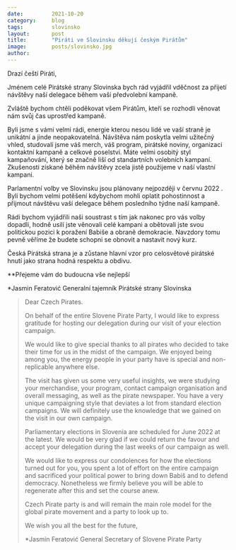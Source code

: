 ```yaml
---
date:         2021-10-20
category:     blog
tags:         slovinsko 
layout:       post
title:        "Piráti ve Slovinsku děkují českým Pirátům"
image:        posts/slovinsko.jpg
author:       
---
```


Drazí čeští Piráti, 

Jménem celé Pirátské strany Slovinska bych rád vyjádřil vděčnost za přijetí návštěvy naší delegace během vaší předvolební kampaně. 

Zvláště bychom chtěli poděkovat všem  Pirátům, kteří se rozhodli věnovat nám svůj čas uprostřed kampaně. 

Byli jsme s vámi velmi rádi, energie kterou nesou lidé ve vaší straně je unikátní a jinde neopakovatelná. Návštěva nám poskytla velmi užitečný vhled, studovalí jsme váš merch, váš program, pirátské noviny, organizaci kontaktní kampaně a celkové poselství. Máte velmi osobitý styl kampaňování, který se značně liší od standartních volebních kampaní.  Zkušenosti získané běhěm návštěvy zcela jistě použijeme v naší vlastní kampani.  

Parlamentní volby ve Slovinsku jsou plánovany nejpozději v červnu 2022 .  Byli bychom velmi potěšení kdybychom mohli oplatit pohostinnost a přijmout návštěvu vaší delegace během posledního týdne naší kampaně. 

Rádi bychom vyjádřili naši soustrast s tím jak  nakonec pro vás volby dopadli, hodně usilí jste věnovali celé kampani a obětovali jste svou politickou pozici k poražení Babiše a obraně demokracie. Navzdory tomu pevně věříme že budete schopni se obnovit a nastavit nový kurz. 

Česká Pirátská strana je a zůstane hlavní vzor pro celosvětové pirátské hnutí jako strana hodná respektu a obdivu. 


**Přejeme vám do budoucna vše nejlepší
  
*Jasmin Feratović
Generalní tajemník Pirátské strany Slovinska
  



> Dear Czech Pirates.
>
>
> On behalf of the entire Slovene Pirate Party, I would like to express gratitude for hosting our delegation during our visit of your election campaign.
>
> We would like to give special thanks to all pirates who decided to take their time for us in the midst of the campaign. We enjoyed being among you, the energy people in your party have is special and non-replicable anywhere else.
>
> The visit has given us some very useful insights, we were studying your merchandise, your program, contact campaign organisation and overall messaging, as well as the pirate newspaper. You have a very unique campaigning style that deviates a lot from standard election campaigns. We will definitely use the knowledge that we gained on the visit in our own campaign.
>
> Parliamentary elections in Slovenia are scheduled for June 2022 at the latest. We would be very glad if we could return the favour and accept your delegation during the last weeks of our campaign as well.
>
> We would like to express our condolences for how the elections turned out for you, you spent a lot of effort on the entire campaign and sacrificed your political power to bring down Babiš and to defend democracy. Nonetheless we firmly believe you will be able to regenerate after this and set the course anew.
>
> Czech Pirate party is and will remain the main role model for the global pirate movement and a party to look up to.
>
>
> We wish you all the best for the future,
>
>
> *Jasmin Feratović
> General Secretary of Slovene Pirate Party
